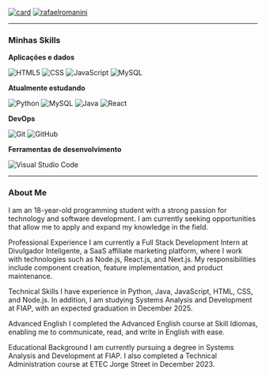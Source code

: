 [![card](https://github-readme-stats.vercel.app/api?username=rafaelromanini&theme=blue-green&show_icons=true)](https://github.com/anuraghazra/github-readme-stats) 
[![rafaelromanini](https://github-readme-stats.vercel.app/api/top-langs/?username=rafaelromanini&hide=html&layout=compact&theme=blue-green)](https://github.com/anuraghazra/github-readme-stats)

<hr>

<h3>Minhas Skills</h3>

**Aplicações e dados**

![HTML5](https://img.shields.io/badge/HTML5-E34F26?style=for-the-badge&logo=html5&logoColor=white)
![CSS](https://img.shields.io/badge/CSS3-1572B6?style=for-the-badge&logo=css3&logoColor=white)
![JavaScript](https://img.shields.io/badge/JavaScript-F7DF1E?style=for-the-badge&logo=javascript&logoColor=black)
![MySQL](https://img.shields.io/badge/MySQL-00000F?style=for-the-badge&logo=mysql&logoColor=white)

**Atualmente estudando**

![Python](https://img.shields.io/badge/Python-3776AB?style=for-the-badge&logo=python&logoColor=white)
![MySQL](https://img.shields.io/badge/MySQL-00000F?style=for-the-badge&logo=mysql&logoColor=white)
![Java](https://img.shields.io/badge/Java-ED8B00?style=for-the-badge&logo=openjdk&logoColor=white)
![React](https://img.shields.io/badge/React-20232A?style=for-the-badge&logo=react&logoColor=61DAFB)

**DevOps**

![Git](https://img.shields.io/badge/-Git-333333?style=flat&logo=git)
![GitHub](https://img.shields.io/badge/-GitHub-333333?style=flat&logo=github)

**Ferramentas de desenvolvimento**

![Visual Studio Code](https://img.shields.io/badge/-Visual%20Studio%20Code-333333?style=flat&logo=visual-studio-code&logoColor=007ACC)

<hr>

<h3>About Me</h3>

I am an 18-year-old programming student with a strong passion for technology and software development. I am currently seeking opportunities that allow me to apply and expand my knowledge in the field.

Professional Experience
I am currently a Full Stack Development Intern at Divulgador Inteligente, a SaaS affiliate marketing platform, where I work with technologies such as Node.js, React.js, and Next.js. My responsibilities include component creation, feature implementation, and product maintenance.

Technical Skills
I have experience in Python, Java, JavaScript, HTML, CSS, and Node.js. In addition, I am studying Systems Analysis and Development at FIAP, with an expected graduation in December 2025.

Advanced English
I completed the Advanced English course at Skill Idiomas, enabling me to communicate, read, and write in English with ease.

Educational Background
I am currently pursuing a degree in Systems Analysis and Development at FIAP. I also completed a Technical Administration course at ETEC Jorge Street in December 2023.
